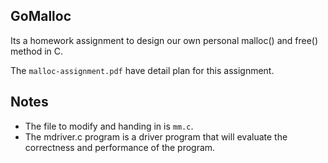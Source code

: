 GoMalloc
-----------

Its a homework assignment to design our own personal
malloc() and free() method in C.

The `malloc-assignment.pdf` have detail plan
for this assignment.

Notes
-------
* The file to modify and handing in is `mm.c`.
* The mdriver.c program is a driver program that will
evaluate the correctness and performance of the program.

